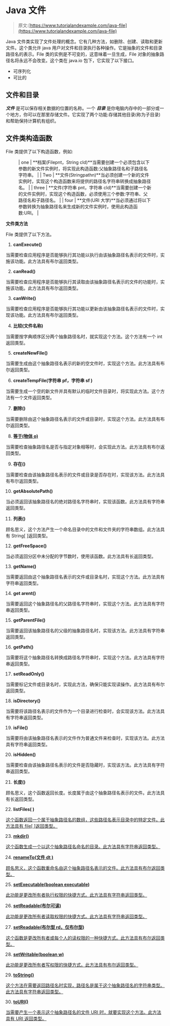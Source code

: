 # Java 文件

> 原文:[https://www.tutorialandexample.com/java-file](https://www.tutorialandexample.com/java-file)

Java 文件类实现了文件处理的概念。它有几种方法，如删除、创建、读取和更新文件。这个类允许 java 用户对文件和目录执行各种操作。它是抽象的文件和目录路径名的表示。File 类的实例是不可变的，这意味着一旦生成，File 对象的抽象路径名将永远不会改变。这个类在 java.io 包下，它实现了以下接口。

*   可序列化
*   可比的

## 文件和目录

***文件*** 是可以保存相关数据的位置的名称。一个 ***目录*** 是你电脑内存中的一部分或一个地方，你可以在那里存储文件。它实现了两个功能:存储其他目录(称为子目录)和帮助保持计算机有组织。

## 文件类构造函数

File 类提供了以下构造函数，例如:

<figure class="wp-block-table">

| one | **档案(Filepnt，String cld)**当需要创建一个必须包含以下参数的新文件实例时，将实现此构造函数:父抽象路径名和子路径名字符串。 |
| Two | **文件(Stringpathn)**当必须创建一个新的文件实例时，实现这个构造函数来将提供的路径名字符串转换成抽象路径名。 |
| three | **文件(字符串 pnt，字符串 cld)**当需要创建一个新的文件实例时，实现这个构造函数，必须使用三个参数:字符串、父路径名和子路径名。 |
| four | **文件(URI 大学)**当必须通过将以下参数转换为抽象路径名来生成新的文件实例时，使用此构造函数:URI。 |

</figure>

**文件类方法**

File 类提供了以下方法。

1.  **canExecute()**

当需要检查应用程序是否能够执行其功能以执行由该抽象路径名表示的文件时，实施该功能。此方法具有布尔返回类型。

2.  **canRead()**

当需要检查应用程序是否能够执行其读取由该抽象路径名表示的文件的功能时，实施该功能。此方法具有布尔返回类型。

3.  **canWrite()**

当需要检查应用程序是否能够执行其功能以更新由该抽象路径名表示的文件时，实现该功能。此方法具有布尔返回类型。

4.  **比较(文件名称)**

当需要按字典顺序区分两个抽象路径名时，就实现这个方法。这个方法有一个 int 返回类型。

5.  **createNewFile()**

当需要生成由这个抽象路径名表示的新的空文件时，实现这个方法。此方法具有布尔返回类型。

6.  **createTempFile(字符串 pf，字符串 sf )**

当需要生成一个空的新文件并具有默认的临时文件目录时，将实现此方法。这个方法有一个文件返回类型。

7.  **删除()**

当需要删除由这个抽象路径名表示的文件或目录时，实现这个方法。此方法具有布尔返回类型。

8.  **<u>等于(物体 o)</u>**

当需要检查抽象路径名是否与指定对象相等时，会实现此方法。此方法具有布尔返回类型。

9.  **存在()**

当需要检查由该抽象路径名表示的文件或目录是否存在时，实现该方法。此方法具有布尔返回类型。

10.  **getAbsolutePath()**

当必须返回该抽象路径名的绝对路径名字符串时，实现该函数。此方法具有字符串返回类型。

11.  **列表()**

顾名思义，这个方法产生一个命名目录中的文件和文件夹的字符串数组。此方法具有 String[ ]返回类型。

12.  **getFreeSpace()**

当必须返回分区中未分配的字节数时，使用该函数。此方法具有长返回类型。

13.  **getName()**

当需要返回由这个抽象路径名表示的文件或目录名时，实现这个方法。此方法具有字符串返回类型。

14.  **get arent()**

当需要返回这个抽象路径名的父路径名字符串时，实现这个方法。此方法具有字符串返回类型。

15.  **getParentFile()**

当需要返回该抽象路径名的父级的抽象路径名时，实现该方法。此方法具有字符串返回类型。

16.  **getPath()**

当需要将这个抽象路径名转换成路径名字符串时，实现这个方法。此方法具有字符串返回类型。

17.  **setReadOnly()**

当需要标记文件或目录名时，实现此方法，确保只能实现读操作。此方法具有布尔返回类型。

18.  **isDirectory()**

当需要将该路径名表示的文件作为一个目录进行检查时，会实现该方法。此方法具有字符串返回类型。

19.  **isFile()**

当需要将由该抽象路径名表示的文件作为普通文件来检查时，实现该方法。此方法具有字符串返回类型。

20.  **isHidden()**

当需要检查由该抽象路径名表示的文件是否隐藏时，实现该方法。此方法具有字符串返回类型。

21.  **长度()**

顾名思义，这个函数返回长度。长度属于由这个抽象路径名表示的文件。此方法具有长返回类型。

22.  **listFiles( )**

 <u>这个函数返回一个属于抽象路径名的数组，这些路径名表示目录中的特定文件。此方法具有 file[ ]返回类型。

23.  **mkdir()**

这个函数生成一个以这个抽象路径名命名的目录。此方法具有字符串返回类型。

24.  **renameTo(文件 dt )**

顾名思义，这个函数重命名由这个抽象路径名表示的文件。此方法具有布尔返回类型。

25.  **setExecutable(boolean executable)**

此功能是更改所有者执行权限的快捷方式。此方法具有字符串返回类型。

26.  **setReadable(布尔可读)**

此功能是更改所有者读取权限的快捷方式。此方法具有字符串返回类型。

27.  **setReadable(布尔型 rd，仅布尔型)**

这个函数是更改所有者或每个人的读权限的一种快捷方式。此方法具有布尔返回类型。

28.  **setWritable(boolean w)**

此功能是更改所有者写权限的快捷方式。此方法具有布尔返回类型。

29.  **toString()**

这个方法在需要返回路径名时实现，路径名是属于这个抽象路径名的字符串类型。此方法具有字符串返回类型。

30.  **toURI()**

当需要产生一个表示这个抽象路径名的文件 URI 时，就要实现这个方法。此方法具有 URI 返回类型。</u>